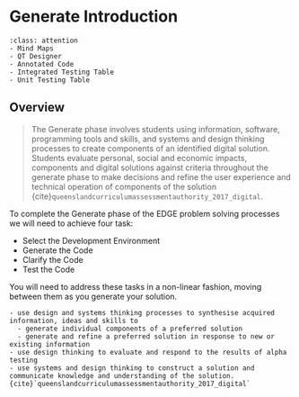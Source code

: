 # Generate Introduction
```{admonition} Tools used to complete the Generate phase:
:class: attention
- Mind Maps
- QT Designer
- Annotated Code
- Integrated Testing Table
- Unit Testing Table
```

## Overview
> The Generate phase involves students using information, software, programming tools and skills, and systems and design thinking processes to create components of an identified digital solution. Students evaluate personal, social and economic impacts, components and digital solutions against criteria throughout the generate phase to make decisions and refine the user experience and technical operation of components of the solution {cite}`queenslandcurriculumassessmentauthority_2017_digital`.

To complete the Generate phase of the EDGE problem solving processes we will need to achieve four task:
- Select the Development Environment
- Generate the Code
- Clarify the Code
- Test the Code

You will need to address these tasks in a non-linear fashion, moving between them as you generate your solution.

```{admonition} To generate solutions, students:
- use design and systems thinking processes to synthesise acquired information, ideas and skills to
  - generate individual components of a preferred solution
  - generate and refine a preferred solution in response to new or existing information
- use design thinking to evaluate and respond to the results of alpha testing
- use systems and design thinking to construct a solution and communicate knowledge and understanding of the solution.{cite}`queenslandcurriculumassessmentauthority_2017_digital`
```